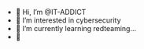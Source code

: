 - 👋 Hi, I’m @IT-ADDICT
- 👀 I’m interested in cybersecurity
- 🌱 I’m currently learning redteaming...
- 💞️

<!---
IT-ADDICT/IT-ADDICT is a ✨ special ✨ repository because its `README.md` (this file) appears on your GitHub profile.
You can click the Preview link to take a look at your changes.
--->
